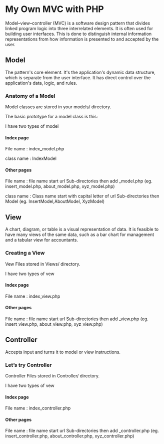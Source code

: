 # My Own MVC with PHP
Model–view–controller (MVC) is a software design pattern that divides linked program logic into three interrelated elements. It is often used for building user interfaces. This is done to distinguish internal information representations from how information is presented to and accepted by the user.
## Model
The pattern's core element. It's the application's dynamic data structure, which is separate from the user interface. It has direct control over the application's data, logic, and rules.
### Anatomy of a Model
Model classes are stored in your models/ directory.

The basic prototype for a model class is this:

I have two types of model 
#### Index page

File name : index_model.php

class name : IndexModel
#### Other pages
File name : file name start url Sub-directories then add _model.php (eg. insert_model.php, about_model.php, xyz_model.php)

class name : Class name start with capital letter of url Sub-directories then Model (eg. InsertModel,AboutModel, XyzModel)
## View
A chart, diagram, or table is a visual representation of data. It is feasible to have many views of the same data, such as a bar chart for management and a tabular view for accountants.
### Creating a View
Vew Files stored in Views/ directory.

I have two types of vew 
#### Index page
File name : index_view.php
#### Other pages
File name : file name start url Sub-directories then add _view.php (eg. insert_view.php, about_view.php, xyz_view.php)

## Controller
Accepts input and turns it to model or view instructions.
### Let’s try Controller
Controller Files stored in Controller/ directory.

I have two types of vew 
#### Index page
File name : index_controller.php
#### Other pages
File name : file name start url Sub-directories then add _controller.php (eg. insert_controller.php, about_controller.php, xyz_controller.php)

